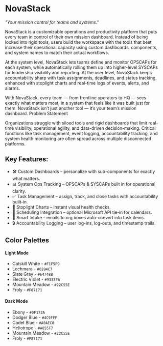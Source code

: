 # NovaStack
 *"Your mission control for teams and systems."*
 
 NovaStack is a customizable operations and productivity platform that puts every team in control of their own mission dashboard. Instead of being locked into rigid tools, users build the workspace with the tools that best increase their operational capacity using custom dashboards, components, and system names to match their actual workflows.
 
At the system level, NovaStack lets teams define and monitor OPSCAPs for each system, while automatically rolling them up into higher-level SYSCAPs for leadership visibility and reporting.
At the user level, NovaStack keeps accountability sharp with task assignments, deadlines, and status tracking, enhanced with stoplight charts and real-time logs of events, alerts, and alarms.

With NovaStack, every team — from frontline operators to HQ — sees exactly what matters most, in a system that feels like it was built just for them.
NovaStack isn’t just another tool — it’s your team’s mission dashboard.
Problem Statement

Organizations struggle with siloed tools and rigid dashboards that limit real-time visibility, operational agility, and data-driven decision-making.  Critical functions like task management, event logging, accountability tracking, and system health monitoring are often spread across multiple disconnected platforms. 

## Key Features:
- 🛠 Custom Dashboards – personalize with sub-components for exactly what matters.
- 📊 System Ops Tracking – OPSCAPs & SYSCAPs built in for operational clarity.
- ✅ Task Management – assign, track, and close tasks with accountability built-in.
- 🚦 Stoplight Charts – instant visual health checks.
- 📅 Scheduling Integration – optional Microsoft API tie-in for calendars.
- 📧 Smart Intake – emails to org boxes auto-convert into task items.
- 🔒 Accountability Logging – user log-ins, log-outs, and timestamp trails.

## Color Palettes
#### Light Mode
- Catskill White - `#F1F5F9`
- Lochmara - `#0284C7`
- Slate Gray - `#64748B`
- Electric Violet - `#9333EA`
- Mountain Meadow - `#22C55E`
- Froly - `#F87171`

#### Dark Mode
- Ebony - `#0F172A`
- Dodger Blue - `#4C9FFF`
- Cadet Blue - `#A0AEC0`
- Heliotrope - `#A855F7`
- Mountain Meadow - `#22C55E`
- Froly - `#F87171`
